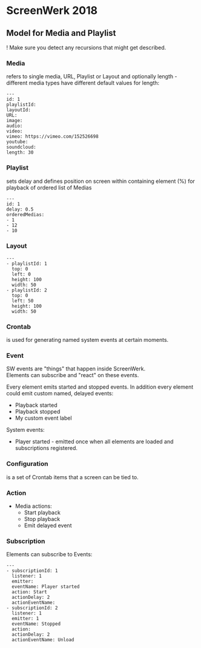 # ScreenWerk 2018

## Model for Media and Playlist

! Make sure you detect any recursions that might get described.

### Media
refers to single media, URL, Playlist or Layout and optionally length - different media types have different default values for length:

    ---
    id: 1
    playlistId:
    layoutId:
    URL:
    image: 
    audio: 
    video: 
    vimeo: https://vimeo.com/152526698
    youtube: 
    soundcloud:
    length: 30

### Playlist
sets delay and defines position on screen within containing element (%) for playback of ordered list of Medias

    ---
    id: 1
    delay: 0.5
    orderedMedias:
    - 1
    - 12
    - 10
  
### Layout
    ---
    - playlistId: 1
      top: 0
      left: 0
      height: 100
      width: 50
    - playlistId: 2
      top: 0
      left: 50
      height: 100
      width: 50

### Crontab
is used for generating named system events at certain moments.

### Event
SW events are "things" that happen inside ScreenWerk.  
Elements can subscribe and "react" on these events.

Every element emits started and stopped events.
In addition every element could emit custom named, delayed events:

- <Id> Playback started
- <Id> Playback stopped
- <Id> My custom event label

System events:

- Player started - emitted once when all elements are loaded and subscriptions registered.

### Configuration
is a set of Crontab items that a screen can be tied to.

### Action

- Media actions:
  - Start playback
  - Stop playback
  - Emit delayed event

### Subscription

Elements can subscribe to Events:

    ---
    - subscriptionId: 1
      listener: 1
      emitter:
      eventName: Player started
      action: Start
      actionDelay: 2
      actionEventName:
    - subscriptionId: 2
      listener: 1
      emitter: 1
      eventName: Stopped
      action:
      actionDelay: 2
      actionEventName: Unload
